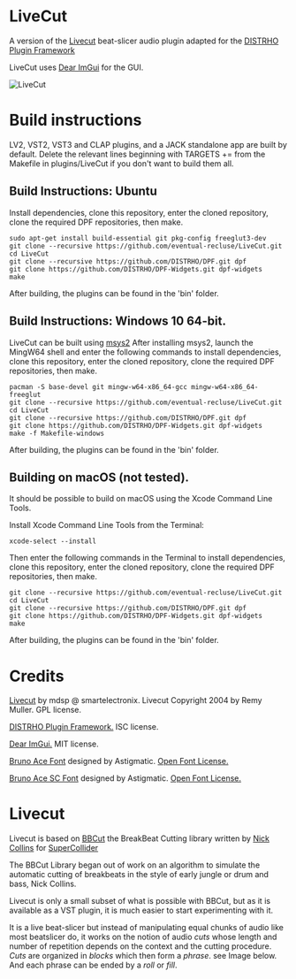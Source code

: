 # LiveCut

A version of the [Livecut](https://github.com/mdsp/Livecut) beat-slicer audio plugin adapted for the [DISTRHO Plugin Framework](https://github.com/DISTRHO/DPF)

LiveCut uses [Dear ImGui](https://github.com/ocornut/imgui) for the GUI.

![LiveCut](https://raw.githubusercontent.com/eventual-recluse/LiveCut/master/plugins/LiveCut/LiveCut_Screenshot.png "LiveCut")<br/>

# Build instructions

LV2, VST2, VST3 and CLAP plugins, and a JACK standalone app are built by default. Delete the relevant lines beginning with TARGETS += from the Makefile in plugins/LiveCut if you don't want to build them all.

## Build Instructions: Ubuntu
Install dependencies, clone this repository, enter the cloned repository, clone the required DPF repositories, then make.
```
sudo apt-get install build-essential git pkg-config freeglut3-dev
git clone --recursive https://github.com/eventual-recluse/LiveCut.git
cd LiveCut
git clone --recursive https://github.com/DISTRHO/DPF.git dpf
git clone https://github.com/DISTRHO/DPF-Widgets.git dpf-widgets
make
```
After building, the plugins can be found in the 'bin' folder.

## Build Instructions: Windows 10 64-bit.
LiveCut can be built using [msys2](https://www.msys2.org/)
After installing msys2, launch the MingW64 shell and enter the following commands to install dependencies, clone this repository, enter the cloned repository, clone the required DPF repositories, then make.
```
pacman -S base-devel git mingw-w64-x86_64-gcc mingw-w64-x86_64-freeglut
git clone --recursive https://github.com/eventual-recluse/LiveCut.git
cd LiveCut
git clone --recursive https://github.com/DISTRHO/DPF.git dpf
git clone https://github.com/DISTRHO/DPF-Widgets.git dpf-widgets
make -f Makefile-windows
```
After building, the plugins can be found in the 'bin' folder.

## Building on macOS (not tested).
It should be possible to build on macOS using the Xcode Command Line Tools.

Install Xcode Command Line Tools from the Terminal:
```
xcode-select --install
```
Then enter the following commands in the Terminal to install dependencies, clone this repository, enter the cloned repository, clone the required DPF repositories, then make.
```
git clone --recursive https://github.com/eventual-recluse/LiveCut.git
cd LiveCut
git clone --recursive https://github.com/DISTRHO/DPF.git dpf
git clone https://github.com/DISTRHO/DPF-Widgets.git dpf-widgets
make
```
After building, the plugins can be found in the 'bin' folder.

# Credits
[Livecut](https://github.com/mdsp/Livecut) by mdsp @ smartelectronix. Livecut Copyright 2004 by Remy Muller. GPL license.

[DISTRHO Plugin Framework.](https://github.com/DISTRHO/DPF) ISC license.

[Dear ImGui.](https://github.com/ocornut/imgui) MIT license.

[Bruno Ace Font](https://fonts.google.com/specimen/Bruno+Ace) designed by Astigmatic. [Open Font License.](https://scripts.sil.org/cms/scripts/page.php?site_id=nrsi&id=OFL)

[Bruno Ace SC Font](https://fonts.google.com/specimen/Bruno+Ace+SC) designed by Astigmatic. [Open Font License.](https://scripts.sil.org/cms/scripts/page.php?site_id=nrsi&id=OFL)



Livecut
=======

Livecut is based on [BBCut](http://www.cus.cam.ac.uk/~nc272/papers/pdfs/bbcutlib.pdf) the BreakBeat Cutting library written by [Nick Collins](http://www.cus.cam.ac.uk/~nc272/) for [SuperCollider](http://supercollider.sourceforge.net/)

The BBCut Library began out of work on an algorithm to simulate the automatic cutting of breakbeats in the style of early jungle or drum and bass, Nick Collins.

Livecut is only a small subset of what is possible with BBCut, but as it is available as a VST plugin, it is much easier to start experimenting with it.

It is a live beat-slicer but instead of manipulating equal chunks of audio like most beatslicer do, it works on the notion of audio *cuts* whose length and number of repetition depends on the context and the cutting procedure. 
*Cuts* are organized in *blocks* which then form a *phrase*. see Image below. And each phrase can be ended by a *roll* or *fill*.
